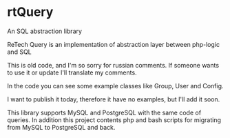 # rtQuery
An SQL abstraction library

ReTech Query is an implementation of abstraction layer between php-logic and SQL

This is old code, and I'm so sorry for russian comments. If someone wants to use it or
update I'll translate my comments.

In the code you can see some example classes like Group, User and Config.

I want to publish it today, therefore it have no examples, but I'll add it soon.

This library supports MySQL and PostgreSQL with the same code of queries. In addition
this project contents php and bash scripts for migrating from MySQL to PostgreSQL and
back.
